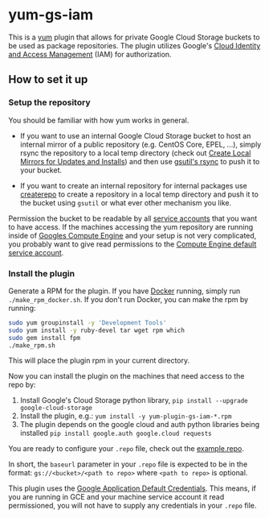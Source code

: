# yum-gs-iam

This is a [yum](http://yum.baseurl.org/) plugin that allows for
private Google Cloud Storage buckets to be used as package repositories. The plugin
utilizes Google's [Cloud Identity and Access Management](https://cloud.google.com/iam/)
(IAM) for authorization.

## How to set it up

### Setup the repository
You should be familiar with how yum works in general.

* If you want to use an internal Google Cloud Storage bucket to host an internal mirror of a public
repository (e.g. CentOS Core, EPEL, ...), simply rsync the repository to a local temp directory
(check out [Create Local Mirrors for Updates and Installs](https://wiki.centos.org/HowTos/CreateLocalMirror))
and then use [gsutil's rsync](https://cloud.google.com/storage/docs/gsutil/commands/rsync) to push it to your bucket.

* If you want to create an internal repository for internal packages use [createrepo](http://yum.baseurl.org/wiki/RepoCreate.html)
to create a repository in a local temp directory and push it to the bucket using `gsutil`
or what ever other mechanism you like.

Permission the bucket to be readable by all [service accounts](https://cloud.google.com/compute/docs/access/service-accounts)
that you want to have access. If the machines accessing the yum repository are running inside of [Googles Compute Engine](https://cloud.google.com/compute/)
and your setup is not very complicated, you probably want to give read permissions to the
[Compute Engine default service account](https://cloud.google.com/compute/docs/access/service-accounts#compute_engine_default_service_account).

### Install the plugin

Generate a RPM for the plugin. If you have [Docker](https://www.docker.com/) running, simply run `./make_rpm_docker.sh`. If you don't run Docker, you can make the rpm by running:
```bash
sudo yum groupinstall -y 'Development Tools'
sudo yum install -y ruby-devel tar wget rpm which
sudo gem install fpm
./make_rpm.sh
```
This will place the plugin rpm in your current directory.

Now you can install the plugin on the machines that need access to the repo by:

1. Install Google's Cloud Storage python library, `pip install --upgrade google-cloud-storage`
2. Install the plugin, e.g.: `yum install -y yum-plugin-gs-iam-*.rpm`
3. The plugin depends on the google cloud and auth python libraries being installed `pip install google.auth google.cloud requests`

You are ready to configure your `.repo` file, check out the [example.repo](example.repo).


In short, the `baseurl` parameter in your `.repo` file is expected to be in the format: `gs://<bucket>/<path to repo>`
where `<path to repo>` is optional.


This plugin uses the [Google Application Default Credentials](https://developers.google.com/identity/protocols/application-default-credentials).
This means, if you are running in GCE and your machine service account it read permissioned, you will not have to supply any credentials in your `.repo` file.
